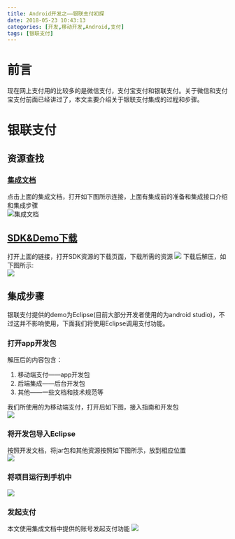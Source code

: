 ```yaml
---
title: Android开发之——银联支付初探
date: 2018-05-23 10:43:13
categories: [开发,移动开发,Android,支付]
tags: [银联支付]
---
```

# 前言
现在网上支付用的比较多的是微信支付，支付宝支付和银联支付。关于微信和支付宝支付前面已经讲过了，本文主要介绍关于银联支付集成的过程和步骤。

<!--more-->

# 银联支付
## 资源查找
### [集成文档][1]
点击上面的集成文档，打开如下图所示连接，上面有集成前的准备和集成接口介绍和集成步骤   
![集成文档][2]
## [SDK&Demo下载][3]
打开上面的链接，打开SDK资源的下载页面，下载所需的资源
![][4]
下载后解压，如下图所示:  
![][5] 

## 集成步骤
银联支付提供的demo为Eclipse(目前大部分开发者使用的为android studio)，不过这并不影响使用，下面我们将使用Eclipse调用支付功能。   

### 打开app开发包
解压后的内容包含：     

1. 移动端支付——app开发包 
2. 后端集成——后台开发包
3. 其他——一些文档和技术规范等  


我们所使用的为移动端支付，打开后如下图，接入指南和开发包     
![][6]  

### 将开发包导入Eclipse
按照开发文档，将jar包和其他资源按照如下图所示，放到相应位置  
![][7]  

### 将项目运行到手机中
![][8]  

### 发起支付
本文使用集成文档中提供的账号发起支付功能
![][9]


[1]: https://open.unionpay.com/ajweb/product/newProDetail?proId=3&cataId=30
[2]: http://p95ubv5wt.bkt.gdipper.com/yinlian-doc.png
[3]: https://open.unionpay.com/ajweb/help/file/toDetailPage?id=633
[4]: http://p95ubv5wt.bkt.gdipper.com/yinlian-sdk.png
[5]: http://p95ubv5wt.bkt.gdipper.com/yinlian-sdk-jieya.png
[6]: http://p95ubv5wt.bkt.gdipper.com/yinlian-app.png
[7]: http://p95ubv5wt.bkt.gdipper.com/yinlian-app-eclipses.png
[8]: http://p95ubv5wt.bkt.gdipper.com/yinlian-app-run.png
[9]: http://p95ubv5wt.bkt.gdipper.com/yinlian-pay.gif